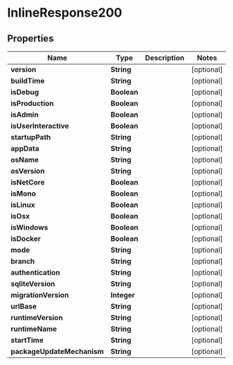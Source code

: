 # InlineResponse200

## Properties
Name | Type | Description | Notes
------------ | ------------- | ------------- | -------------
**version** | **String** |  |  [optional]
**buildTime** | **String** |  |  [optional]
**isDebug** | **Boolean** |  |  [optional]
**isProduction** | **Boolean** |  |  [optional]
**isAdmin** | **Boolean** |  |  [optional]
**isUserInteractive** | **Boolean** |  |  [optional]
**startupPath** | **String** |  |  [optional]
**appData** | **String** |  |  [optional]
**osName** | **String** |  |  [optional]
**osVersion** | **String** |  |  [optional]
**isNetCore** | **Boolean** |  |  [optional]
**isMono** | **Boolean** |  |  [optional]
**isLinux** | **Boolean** |  |  [optional]
**isOsx** | **Boolean** |  |  [optional]
**isWindows** | **Boolean** |  |  [optional]
**isDocker** | **Boolean** |  |  [optional]
**mode** | **String** |  |  [optional]
**branch** | **String** |  |  [optional]
**authentication** | **String** |  |  [optional]
**sqliteVersion** | **String** |  |  [optional]
**migrationVersion** | **Integer** |  |  [optional]
**urlBase** | **String** |  |  [optional]
**runtimeVersion** | **String** |  |  [optional]
**runtimeName** | **String** |  |  [optional]
**startTime** | **String** |  |  [optional]
**packageUpdateMechanism** | **String** |  |  [optional]
